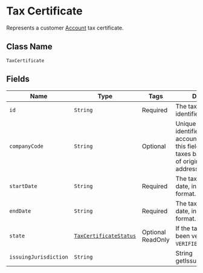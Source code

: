 # Tax Certificate

Represents a customer [Account](/doc/account-api.md) tax certificate.

## Class Name

`TaxCertificate`

## Fields

| Name | Type | Tags | Description | Getter |
|  --- | --- | --- | --- | --- |
| `id` | `String` | Required | The tax certificate identifier. | String getId() |
| `companyCode` | `String` | Optional | Unique code that identifies a company account in Avalara. Use this field to calculate taxes based on country of origin and sold-to addresses in Avalara. | String getcompanyCode() |
| `startDate` | `String` | Required | The tax certificate start date, in LocalDate format. | String getStartDate() |
| `endDate` | `String` | Required | The tax certificate end date, in LocalDate format. | String getEndDate() |
| `state` | [`TaxCertificateStatus`](/doc/models/tax-certificate-state.md) | Optional<br>ReadOnly | If the tax certificate has been verified. One of `VERIFIED` or `PENDING`. | TaxCertificateStatus getState() |
| `issuingJurisdiction` | `String` | | String getIssuingJurisdiction() |
